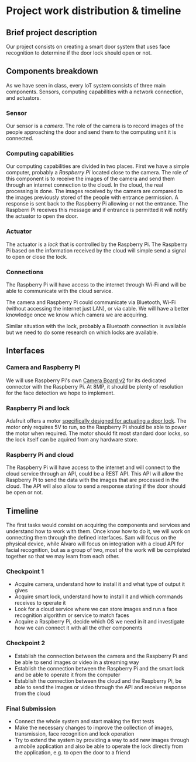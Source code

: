 # Project work distribution & timeline

## Brief project description
Our project consists on creating a smart door system that uses face recognition to determine if the door lock should open or not. 

## Components breakdown
As we have seen in class, every IoT system consists of three main components. Sensors, computing capabilities with a network connection, and actuators.

### Sensor
Our sensor is a *camera*. The role of the camera is to record images of the people approaching the door and send them to the computing unit it is connected.

### Computing capabilities
Our computing capabilities are divided in two places. First we have a simple computer, probably a *Raspberry Pi* located close to the camera. The role of this component is to receive the images of the camera and send them through an internet connection to the cloud. In the cloud, the real processing is done. The images received by the camera are compared to the images previously stored of the people with entrance permission. A response is sent back to the Raspberry Pi allowing or not the entrance. The Raspberri Pi receives this message and if entrance is permitted it will notify the actuator to open the door.

### Actuator
The actuator is a *lock* that is controlled by the Raspberry Pi. The Raspberry Pi based on the information received by the cloud will simple send a signal to open or close the lock.

### Connections
The Raspberry Pi will have access to the internet through Wi-Fi and will be able to communicate with the cloud service.

The camera and Raspberry Pi could communicate via Bluetooth, Wi-Fi (without accessing the internet just LAN), or via cable. We will have a better knowledge once we know which camera we are acquiring.

Similar situation with the lock, probably a Bluetooth connection is available but we need to do some research on which locks are available.

## Interfaces
### Camera and Raspberry Pi
We will use Raspberry Pi's own [Camera Board v2](https://www.adafruit.com/product/3099) for its dedicated connector with the Raspberry Pi. At 8MP, it should be plenty of resolution for the face detection we hope to implement.

### Raspberry Pi and lock
Adafruit offers a motor [specifically designed for actuating a door lock](https://www.adafruit.com/product/3881). The motor only requires 5V to run, so the Raspberry Pi should be able to power the motor when required. The motor should fit most standard door locks, so the lock itself can be aquired from any hardware store.

### Raspberry Pi and cloud
The Raspberry Pi will have access to the internet and will connect to the cloud service through an API, could be a REST API. This API will allow the Raspberry Pi to send the data with the images that are processed in the cloud. The API will also allow to send a response stating if the door should be open or not. 

## Timeline
The first tasks would consist on acquiring the components and services and understand how to work with them. Once know how to do it, we will work on connecting them through the defined interfaces. Sam will focus on the physical device, while Alvaro will focus on integration with a cloud API for facial recognition, but as a group of two, most of the work will be completed together so that we may learn from each other.

### Checkpoint 1
* Acquire camera, understand how to install it and what type of output it gives
* Acquire smart lock, understand how to install it and which commands receives to operate it
* Look for a cloud service where we can store images and run a face recognition algorithm or service to match faces
* Acquire a Raspberry Pi, decide which OS we need in it and investigate how we can connect it with all the other components

### Checkpoint 2
* Establish the connection between the camera and the Raspberry Pi and be able to send images or video in a streaming way
* Establish the connection between the Raspberry Pi and the smart lock and be able to operate it from the computer
* Establish the connection between the cloud and the Raspberry Pi, be able to send the images or video through the API and receive response from the cloud

### Final Submission
* Connect the whole system and start making the first tests
* Make the necessary changes to improve the collection of images, transmission, face recognition and lock operation
* Try to extend the system by providing a way to add new images through a mobile application and also be able to operate the lock directly from the application, e.g. to open the door to a friend